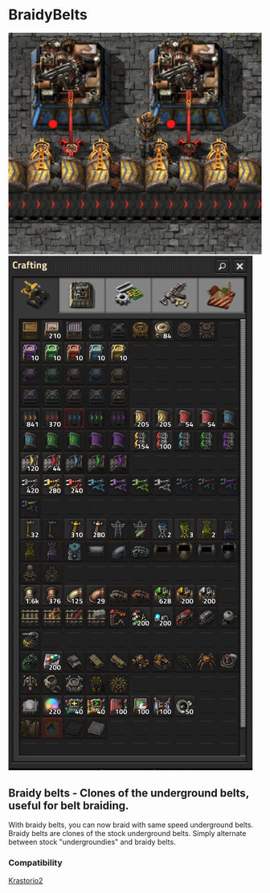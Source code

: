 # BraidyBelts
 
![Braidy belts](/braiding.png)
![Crafting](/crafting.png)

## Braidy belts - Clones of the underground belts, useful for belt braiding.

With braidy belts, you can now braid with same speed underground belts.
Braidy belts are clones of the stock underground belts. Simply alternate between stock "undergroundies" and braidy belts.

### Compatibility

[Krastorio2](https://mods.factorio.com/mod/Krastorio2)  
